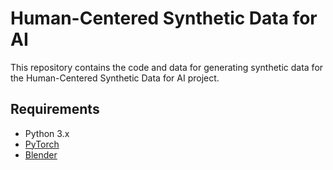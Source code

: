 # Human-Centered Synthetic Data for AI

This repository contains the code and data for generating synthetic data for the Human-Centered Synthetic Data for AI project.

## Requirements

- Python 3.x
- [PyTorch](https://pytorch.org/)
- [Blender](https://www.blender.org/)
